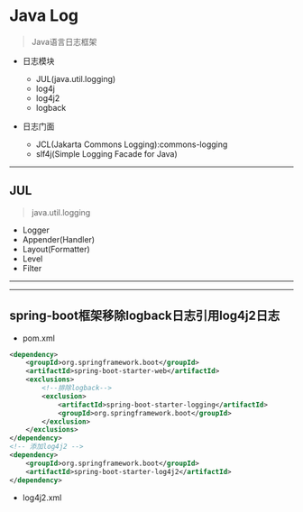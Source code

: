 
# Java Log
> Java语言日志框架

- 日志模块
    - JUL(java.util.logging)
    - log4j
    - log4j2
    - logback

- 日志门面
    - JCL(Jakarta Commons Logging):commons-logging
    - slf4j(Simple Logging Facade for Java)

---
## JUL
> java.util.logging
- Logger
- Appender(Handler)
- Layout(Formatter)
- Level
- Filter


---


---

## spring-boot框架移除logback日志引用log4j2日志

- pom.xml
```xml
<dependency>
    <groupId>org.springframework.boot</groupId>
    <artifactId>spring-boot-starter-web</artifactId>
    <exclusions>
        <!--排除logback-->
        <exclusion>
            <artifactId>spring-boot-starter-logging</artifactId>
            <groupId>org.springframework.boot</groupId>
        </exclusion>
    </exclusions>
</dependency>
<!-- 添加log4j2 -->
<dependency>
    <groupId>org.springframework.boot</groupId>
    <artifactId>spring-boot-starter-log4j2</artifactId>
</dependency>
```

- log4j2.xml
